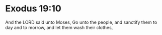 # Exodus 19:10

And the LORD said unto Moses, Go unto the people, and sanctify them to day and to morrow, and let them wash their clothes,